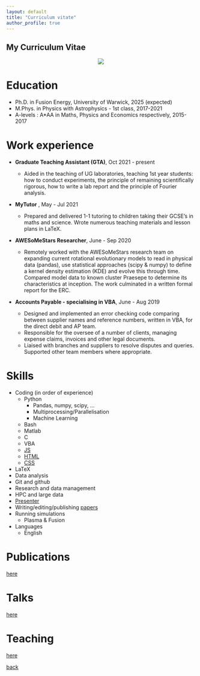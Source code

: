 ```yaml
---
layout: default
title: "Curriculum vitate"
author_profile: true
---
```


## My Curriculum Vitae

<p align="center">
  <img src='/images/logo.png'>
</p>


Education
======
* Ph.D. in Fusion Energy, University of Warwick, 2025 (expected)
* M.Phys. in Physics with Astrophysics - 1st class, 2017-2021
* A-levels : A\*AA in Maths, Physics and Economics respectively, 2015-2017

Work experience
======
* __Graduate Teaching Assistant (GTA)__, Oct 2021 - present
  * Aided in the teaching of UG laboratories, teaching 1st year students: how to conduct experiments, the principle of remaining scientifically rigorous, how to write a lab report and the principle of Fourier analysis.

* __MyTutor__ , May - Jul 2021
  * Prepared and delivered 1-1 tutoring to children taking their GCSE’s in maths and science. Wrote numerous teaching materials and lesson plans in LaTeX.

* __AWESoMeStars Researcher__, June - Sep 2020
  * Remotely worked with the AWESoMeStars research team on expanding current rotational evolutionary models to read in physical data (pandas), use statistical approaches (scipy & numpy) to define a kernel density estimation (KDE) and evolve this through time. Compared model data to known cluster Praesepe to determine its characteristics at inception. The work culminated in a written formal report for the ERC.

* __Accounts Payable - specialising in VBA__, June - Aug 2019
  * Designed and implemented an error checking code comparing between supplier names and reference numbers, written in VBA, for the direct debit and AP team.
  * Responsible for the oversee of a number of clients, managing expense claims, invoices and other legal documents. 
  * Liaised with branches and suppliers to resolve disputes and queries. Supported other team members where appropriate.
 
Skills
======
* Coding (in order of experience)
  * Python
    * Pandas, numpy, scipy, ...
    * Multiprocessing/Parallelisation
    * Machine Learning
  * Bash
  * Matlab
  * C
  * VBA
  * [JS](./assets/data/boolean-certificate.pdf)
  * [HTML](./assets/data/boolean-certificate.pdf)
  * [CSS](./assets/data/boolean-certificate.pdf)
* LaTeX
* Data analysis
* Git and github
* Research and data management
* HPC and large data
* [Presenter](./talks.html)
* Writing/editing/publishing [papers](./publications.html)
* Running simulations
  * Plasma & Fusion
* Languages
  * English

<!-- Qualifications
======
* Research data management
* Machine learning
*
 -->
 
Publications
======
[here](./publications.html)
<!--   <ul>{% for post in site.publications %}
    {% include archive-single-cv.html %}
  {% endfor %}</ul>
 -->  
Talks
======
[here](./talks.html)
<!--   <ul>{% for post in site.talks %}
    {% include archive-single-talk-cv.html %}
  {% endfor %}</ul>
 -->  
Teaching
======
[here](./teaching.html)
<!--   <ul>{% for post in site.teaching %}
    {% include archive-single-cv.html %}
  {% endfor %}</ul>
 -->  

<!-- Service and leadership
======
* Currently signed in to 43 different slack teams
 -->

[back](./)
